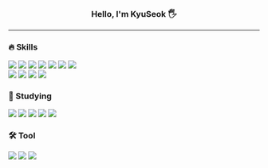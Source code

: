 
<div align="center">

### Hello, I'm KyuSeok 🖐️

  <hr>
    <div align="left">
      <h3>🔥 Skills</h3>
      <img src="https://img.shields.io/badge/React-61DAFB?style=flat&logo=react&logoColor=white" />
      <img src="https://img.shields.io/badge/JavaScript-F7DF1E?style=flat&logo=javascript&logoColor=black" />
      <img src="https://img.shields.io/badge/TypeScript-3178C6?style=flat&logo=typescript&logoColor=black" />
      <img src="https://img.shields.io/badge/JQuery-0769AD?style=flat&logo=jquery&logoColor=white" />
      <img src="https://img.shields.io/badge/HTML5-E34F26?style=flat&logo=html5&logoColor=white" />
      <img src="https://img.shields.io/badge/CSS3-1572B6?style=flat&logo=css3&logoColor=white" />
      <img src="https://img.shields.io/badge/ReactQuery-FF4154?style=flat&logo=reactquery&logoColor=white" />
      <br />
      <img src="https://img.shields.io/badge/Redux-764ABC?style=flat&logo=redux&logoColor=white" />
      <img src="https://img.shields.io/badge/Mobx-FF9955?style=flat&logo=mobx&logoColor=white" />
      <img src="https://img.shields.io/badge/StoryBook-FF4785?style=flat&logo=storybook&logoColor=white" />
      <img src="https://img.shields.io/badge/StyledComponents-DB7093?style=flat&logo=styledcomponents&logoColor=white" />
      <br />
      <h3>📖 Studying</h3>
      <img src="https://img.shields.io/badge/GraphQL-E10098?style=flat&logo=graphql&logoColor=white" />
      <img src="https://img.shields.io/badge/ESLint-4B32C3?style=flat&logo=eslint&logoColor=white" />
      <img src="https://img.shields.io/badge/Prettier-F7B93E?style=flat&logo=prettier&logoColor=white" />
      <img src="https://img.shields.io/badge/Airbnb-FF5A5F?style=flat&logo=airbnb&logoColor=white" />
      <img src="https://img.shields.io/badge/Jest-C21325?style=flat&logo=jest&logoColor=white" />
      <br />
      <h3>🛠️ Tool</h3>
      <img src="https://img.shields.io/badge/Figma-F24E1E?style=flat&logo=figma&logoColor=white" />
      <img src="https://img.shields.io/badge/Slack-4A154B?style=flat&logo=slack&logoColor=white" />
      <img src="https://img.shields.io/badge/GitHub-181717?style=flat&logo=github&logoColor=white" />
    </div>
    <br />
  </hr>
</div>
